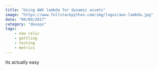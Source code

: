 ```yaml
---
title: "Using AWS lambda for dynamic assets"
image: "https://www.fullstackpython.com/img/logos/aws-lambda.jpg"
date: "09/09/2017"
category: "devops"
tags:
    - new relic
    - gattling
    - testing
    - metrics
---
```


Its actually easy
